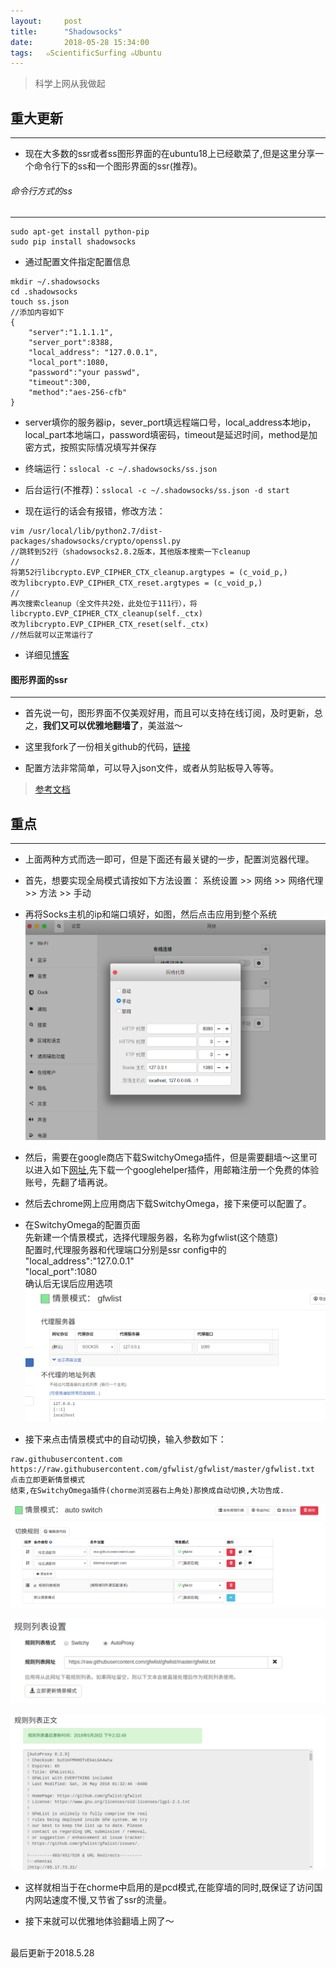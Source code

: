 ```yaml
---
layout:     post
title:      "Shadowsocks"
date:       2018-05-28 15:34:00
tags:   ๑ScientificSurfing ๑Ubuntu
---
```

> 科学上网从我做起  

## 重大更新
---

- 现在大多数的ssr或者ss图形界面的在ubuntu18上已经歇菜了,但是这里分享一个命令行下的ss和一个图形界面的ssr(推荐)。

###### 命令行方式的ss
---

```
sudo apt-get install python-pip
sudo pip install shadowsocks
```

- 通过配置文件指定配置信息
```
mkdir ~/.shadowsocks
cd .shadowsocks
touch ss.json
//添加内容如下
{
    "server":"1.1.1.1",
    "server_port":8388,
    "local_address": "127.0.0.1",
    "local_port":1080,
    "password":"your passwd",
    "timeout":300,
    "method":"aes-256-cfb"
}
```
- server填你的服务器ip，sever_port填远程端口号，local_address本地ip，local_part本地端口，password填密码，timeout是延迟时间，method是加密方式，按照实际情况填写并保存

- 终端运行：`sslocal -c ~/.shadowsocks/ss.json`

- 后台运行(不推荐)：`sslocal -c ~/.shadowsocks/ss.json -d start`

- 现在运行的话会有报错，修改方法：
```
vim /usr/local/lib/python2.7/dist-packages/shadowsocks/crypto/openssl.py
//跳转到52行（shadowsocks2.8.2版本，其他版本搜索一下cleanup
//
将第52行libcrypto.EVP_CIPHER_CTX_cleanup.argtypes = (c_void_p,)
改为libcrypto.EVP_CIPHER_CTX_reset.argtypes = (c_void_p,)
//
再次搜索cleanup（全文件共2处，此处位于111行），将libcrypto.EVP_CIPHER_CTX_cleanup(self._ctx)
改为libcrypto.EVP_CIPHER_CTX_reset(self._ctx)
//然后就可以正常运行了
```

- 详细见[博客](https://blog.csdn.net/blackfrog_unique/article/details/60320737)

#### 图形界面的ssr
---

- 首先说一句，图形界面不仅美观好用，而且可以支持在线订阅，及时更新，总之，**我们又可以优雅地翻墙了**，美滋滋～

- 这里我fork了一份相关github的代码，[链接](https://github.com/erguotou520/electron-ssr/releases)

- 配置方法非常简单，可以导入json文件，或者从剪贴板导入等等。

> [参考文档](https://blog.csdn.net/u010658816/article/details/79344970)

## 重点
---

- 上面两种方式而选一即可，但是下面还有最关键的一步，配置浏览器代理。

- 首先，想要实现全局模式请按如下方法设置：
系统设置 >> 网络 >> 网络代理 >> 方法 >> 手动

- 再将Socks主机的ip和端口填好，如图，然后点击应用到整个系统
![](/images/ssr/systemset.png)

- 然后，需要在google商店下载SwitchyOmega插件，但是需要翻墙～这里可以进入如下[网址](http://googlehelper.net/),先下载一个googlehelper插件，用邮箱注册一个免费的体验账号，先翻了墙再说。

- 然后去chrome网上应用商店下载SwitchyOmega，接下来便可以配置了。

- 在SwitchyOmega的配置页面  
先新建一个情景模式，选择代理服务器，名称为gfwlist(这个随意)  
  配置时,代理服务器和代理端口分别是ssr config中的   
    "local_address":"127.0.0.1"  
    "local_port":1080  
确认后无误后应用选项  
![](/images/ssr/gfwlist.png)

- 接下来点击情景模式中的自动切换，输入参数如下：
```
raw.githubusercontent.com  
https://raw.githubusercontent.com/gfwlist/gfwlist/master/gfwlist.txt  
点击立即更新情景模式  
结束,在SwitchyOmega插件(chorme浏览器右上角处)那换成自动切换,大功告成.
```
![](/images/ssr/auto_switch_01.png)

![](/images/ssr/auto_switch_02.png)

![](/images/ssr/example.png)

- 这样就相当于在chorme中启用的是pcd模式,在能穿墙的同时,既保证了访问国内网站速度不慢,又节省了ssr的流量。

- 接下来就可以优雅地体验翻墙上网了～

<br>
最后更新于2018.5.28
